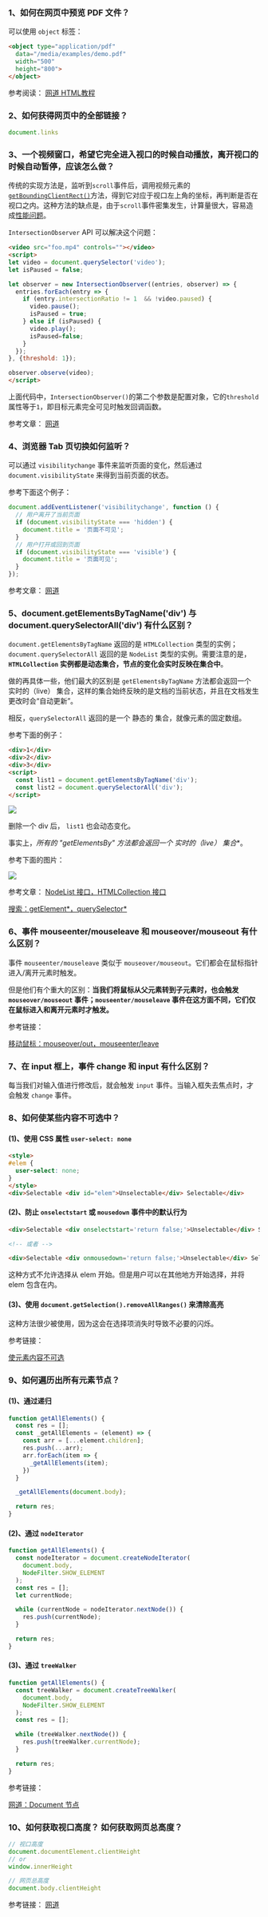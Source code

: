 ### 1、如何在网页中预览 PDF 文件？

可以使用 `object` 标签：

```html
<object type="application/pdf"
  data="/media/examples/demo.pdf"
  width="500"
  height="800">
</object>
```

参考阅读：
[网道 HTML教程](https://wangdoc.com/html/multimedia.html#object%EF%BC%8Cparam)

### 2、如何获得网页中的全部链接？

```js
document.links
```

### 3、一个视频窗口，希望它完全进入视口的时候自动播放，离开视口的时候自动暂停，应该怎么做？

传统的实现方法是，监听到`scroll`事件后，调用视频元素的[`getBoundingClientRect()`](https://developer.mozilla.org/en/docs/Web/API/Element/getBoundingClientRect)方法，得到它对应于视口左上角的坐标，再判断是否在视口之内。这种方法的缺点是，由于`scroll`事件密集发生，计算量很大，容易造成[性能问题](http://www.ruanyifeng.com/blog/2015/09/web-page-performance-in-depth.html)。

`IntersectionObserver` API 可以解决这个问题：

```html
<video src="foo.mp4" controls=""></video>
<script>
let video = document.querySelector('video');
let isPaused = false;

let observer = new IntersectionObserver((entries, observer) => {
  entries.forEach(entry => {
    if (entry.intersectionRatio != 1  && !video.paused) {
      video.pause();
      isPaused = true;
    } else if (isPaused) {
      video.play();
      isPaused=false;
    }
  });
}, {threshold: 1});

observer.observe(video);
</script>
```

上面代码中，`IntersectionObserver()`的第二个参数是配置对象，它的`threshold`属性等于`1`，即目标元素完全可见时触发回调函数。

参考文章：
[网道](https://wangdoc.com/webapi/intersectionObserver.html)

### 4、浏览器 Tab 页切换如何监听？

可以通过 `visibilitychange` 事件来监听页面的变化，然后通过 `document.visibilityState` 来得到当前页面的状态。

参考下面这个例子：

```js
document.addEventListener('visibilitychange', function () {
  // 用户离开了当前页面
  if (document.visibilityState === 'hidden') {
    document.title = '页面不可见';
  }
  // 用户打开或回到页面
  if (document.visibilityState === 'visible') {
    document.title = '页面可见';
  }
});
```

参考文章：
[网道](https://wangdoc.com/webapi/page-visibility.html#visibilitychange-%E4%BA%8B%E4%BB%B6)

### 5、document.getElementsByTagName('div') 与 document.querySelectorAll('div') 有什么区别？

`document.getElementsByTagName` 返回的是 `HTMLCollection` 类型的实例；`document.querySelectorAll` 返回的是 `NodeList` 类型的实例。需要注意的是， **`HTMLCollection` 实例都是动态集合，节点的变化会实时反映在集合中**。

做的再具体一些，他们最大的区别是 `getElementsByTagName` 方法都会返回一个 实时的（live） 集合，这样的集合始终反映的是文档的当前状态，并且在文档发生更改时会“自动更新”。

相反，`querySelectorAll` 返回的是一个 静态的 集合，就像元素的固定数组。

参考下面的例子：

```html
<div>1</div>
<div>2</div>
<div>3</div>
<script>
  const list1 = document.getElementsByTagName('div');
  const list2 = document.querySelectorAll('div');
</script>
```

![](./images/05.png)

删除一个 div 后， `list1` 也会动态变化。

事实上，**所有的 "getElementsBy*" 方法都会返回一个 实时的（live） 集合**。

参考下面的图片：

![](./images/06.png)

参考文章：
[NodeList 接口，HTMLCollection 接口](https://wangdoc.com/javascript/dom/nodelist.html)

[搜索：getElement*，querySelector*](https://zh.javascript.info/searching-elements-dom)

### 6、事件 mouseenter/mouseleave 和 mouseover/mouseout 有什么区别？

事件 `mouseenter/mouseleave` 类似于 `mouseover/mouseout`。它们都会在鼠标指针进入/离开元素时触发。

但是他们有个重大的区别：**当我们将鼠标从父元素转到子元素时，也会触发 `mouseover/mouseout` 事件；`mouseenter/mouseleave` 事件在这方面不同，它们仅在鼠标进入和离开元素时才触发。**

参考链接：

[移动鼠标：mouseover/out，mouseenter/leave](https://zh.javascript.info/mousemove-mouseover-mouseout-mouseenter-mouseleave)

### 7、在 input 框上，事件 change 和 input 有什么区别？

每当我们对输入值进行修改后，就会触发 `input` 事件。当输入框失去焦点时，才会触发 `change` 事件。

### 8、如何使某些内容不可选中？

#### (1)、使用 CSS 属性 `user-select: none`

```html
<style>
#elem {
  user-select: none;
}
</style>
<div>Selectable <div id="elem">Unselectable</div> Selectable</div>
```

#### (2)、防止 `onselectstart` 或 `mousedown` 事件中的默认行为

```html
<div>Selectable <div onselectstart='return false;'>Unselectable</div> Selectable</div>

<!-- 或者 -->

<div>Selectable <div onmousedown='return false;'>Unselectable</div> Selectable</div>
```

这种方式不允许选择从 elem 开始。但是用户可以在其他地方开始选择，并将 elem 包含在内。

#### (3)、使用 `document.getSelection().removeAllRanges()` 来清除高亮

这种方法很少被使用，因为这会在选择项消失时导致不必要的闪烁。

参考链接：

[使元素内容不可选](https://zh.javascript.info/selection-range#shi-bu-ke-xuan)

### 9、如何遍历出所有元素节点？

#### (1)、通过递归

```js
function getAllElements() {
  const res = [];
  const _getAllElements = (element) => {
    const arr = [...element.children];
    res.push(...arr);
    arr.forEach(item => {
      _getAllElements(item);
    })
  }

  _getAllElements(document.body);

  return res;
}
```

#### (2)、通过 `nodeIterator`

```js
function getAllElements() {
  const nodeIterator = document.createNodeIterator(
    document.body,
    NodeFilter.SHOW_ELEMENT
  );
  const res = [];
  let currentNode;

  while (currentNode = nodeIterator.nextNode()) {
    res.push(currentNode);
  }

  return res;
}
```

#### (3)、通过 `treeWalker`

```js
function getAllElements() {
  const treeWalker = document.createTreeWalker(
    document.body,
    NodeFilter.SHOW_ELEMENT
  );
  const res = [];

  while (treeWalker.nextNode()) {
    res.push(treeWalker.currentNode);
  }

  return res;
}
```

参考链接：

[网道：Document 节点](https://wangdoc.com/javascript/dom/document.html#documentcreatenodeiterator)

### 10、如何获取视口高度？ 如何获取网页总高度？

```js
// 视口高度
document.documentElement.clientHeight
// or
window.innerHeight

// 网页总高度
document.body.clientHeight
```

参考链接：
[网道](https://wangdoc.com/javascript/dom/element.html#elementclientheight%EF%BC%8Celementclientwidth)
